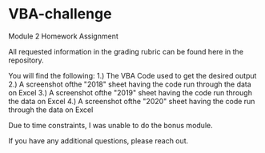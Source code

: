 # VBA-challenge
Module 2 Homework Assignment

All requested information in the grading rubric can be found here in the repository.

You will find the following:
 1.) The VBA Code used to get the desired output
 2.) A screenshot ofthe "2018" sheet having the code run through the data on Excel
 3.) A screenshot ofthe "2019" sheet having the code run through the data on Excel
 4.) A screenshot ofthe "2020" sheet having the code run through the data on Excel
  
  Due to time constraints, I was unable to do the bonus module.
  
  If you have any additional questions, please reach out.

